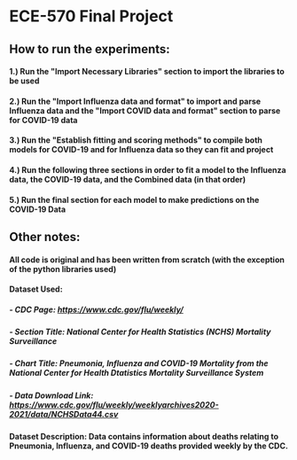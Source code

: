 # ECE-570 Final Project

## How to run the experiments:
#### 1.) Run the "Import Necessary Libraries" section to import the libraries to be used
#### 2.) Run the "Import Influenza data and format" to import and parse Influenza data and the "Import COVID data and format" section to parse for COVID-19 data
#### 3.) Run the "Establish fitting and scoring methods" to compile both models for COVID-19 and for Influenza data so they can fit and project
#### 4.) Run the following three sections in order to fit a model to the Influenza data, the COVID-19 data, and the Combined data (in that order)
#### 5.) Run the final section for each model to make predictions on the COVID-19 Data

## Other notes:
#### All code is original and has been written from scratch (with the exception of the python libraries used)

#### Dataset Used: 
##### - CDC Page: https://www.cdc.gov/flu/weekly/
##### - Section Title: National Center for Health Statistics (NCHS) Mortality Surveillance
##### - Chart Title: Pneumonia, Influenza and COVID-19 Mortality from the National Center for Health Dtatistics Mortality Surveillance System
##### - Data Download Link: https://www.cdc.gov/flu/weekly/weeklyarchives2020-2021/data/NCHSData44.csv

#### Dataset Description: Data contains information about deaths relating to Pneumonia, Influenza, and COVID-19 deaths provided weekly by the CDC.
